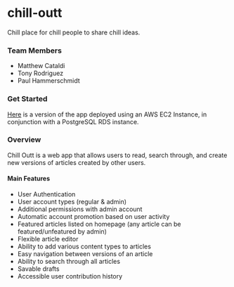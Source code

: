 # chill-outt
Chill place for chill people to share chill ideas.
### Team Members
* Matthew Cataldi
* Tony Rodriguez
* Paul Hammerschmidt

### Get Started
[Here](http://18.221.4.155:3000/) is a version of the app deployed using an AWS EC2 Instance, in conjunction with a PostgreSQL RDS instance.


### Overview

Chill Outt is a web app that allows users to read, search through, and create new versions of articles created by other users.

#### Main Features
* User Authentication
* User account types (regular & admin)
* Additional permissions with admin account
* Automatic account promotion based on user activity
* Featured articles listed on homepage (any article can be featured/unfeatured by admin)
* Flexible article editor
* Ability to add various content types to articles
* Easy navigation between versions of an article
* Ability to search through all articles
* Savable drafts
* Accessible user contribution history
